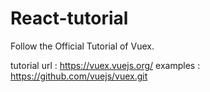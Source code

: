 # React-tutorial
Follow the Official Tutorial of Vuex.

tutorial url : https://vuex.vuejs.org/
examples : https://github.com/vuejs/vuex.git
